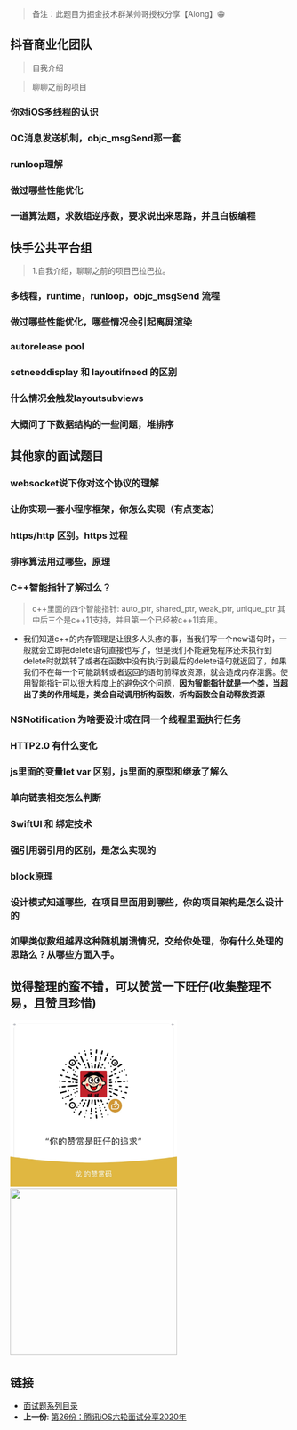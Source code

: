 > 备注：此题目为掘金技术群某帅哥授权分享【Along】😁


## 抖音商业化团队

>  自我介绍

>  聊聊之前的项目

### 你对iOS多线程的认识

### OC消息发送机制，objc_msgSend那一套

### runloop理解

### 做过哪些性能优化

###  一道算法题，求数组逆序数，要求说出来思路，并且白板编程

##  快手公共平台组

>  1.自我介绍，聊聊之前的项目巴拉巴拉。

### 多线程，runtime，runloop，objc_msgSend 流程

### 做过哪些性能优化，哪些情况会引起离屏渲染

### autorelease pool

### setneeddisplay 和 layoutifneed 的区别

### 什么情况会触发layoutsubviews

### 大概问了下数据结构的一些问题，堆排序


## 其他家的面试题目

### websocket说下你对这个协议的理解

### 让你实现一套小程序框架，你怎么实现（有点变态）

### https/http 区别。https 过程

### 排序算法用过哪些，原理

### C++智能指针了解过么？

> c++里面的四个智能指针: auto_ptr, shared_ptr, weak_ptr, unique_ptr 其中后三个是c++11支持，并且第一个已经被c++11弃用。

- 我们知道c++的内存管理是让很多人头疼的事，当我们写一个new语句时，一般就会立即把delete语句直接也写了，但是我们不能避免程序还未执行到delete时就跳转了或者在函数中没有执行到最后的delete语句就返回了，如果我们不在每一个可能跳转或者返回的语句前释放资源，就会造成内存泄露。使用智能指针可以很大程度上的避免这个问题，**因为智能指针就是一个类，当超出了类的作用域是，类会自动调用析构函数，析构函数会自动释放资源**

### NSNotification 为啥要设计成在同一个线程里面执行任务

### HTTP2.0 有什么变化

### js里面的变量let var 区别，js里面的原型和继承了解么

### 单向链表相交怎么判断

### SwiftUI 和 绑定技术

### 强引用弱引用的区别，是怎么实现的

### block原理

### 设计模式知道哪些，在项目里面用到哪些，你的项目架构是怎么设计的

### 如果类似数组越界这种随机崩溃情况，交给你处理，你有什么处理的思路么？从哪些方面入手。
	
	
## 觉得整理的蛮不错，可以赞赏一下旺仔(收集整理不易，且赞且珍惜)

</p>
<img src="../images/wechat.JPG" width="300" height="300"><img src="https://p9-juejin.byteimg.com/tos-cn-i-k3u1fbpfcp/18ff90e4c8344f86aa69c34065bb379a~tplv-k3u1fbpfcp-zoom-1.image" width="300" height="300">
</p>	
	
## 链接

- [面试题系列目录](../README.md)	
- **上一份**: [第26份：腾讯iOS六轮面试分享2020年](./26腾讯iOS六轮面试分享2020年.md)
	
	